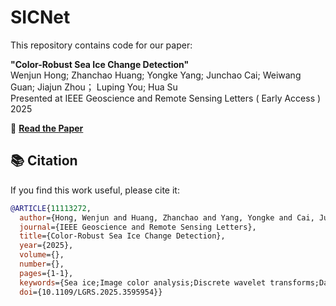 # SICNet

This repository contains code for our paper:

**"Color-Robust Sea Ice Change Detection"**  
Wenjun Hong; Zhanchao Huang; Yongke Yang; Junchao Cai; Weiwang Guan; Jiajun Zhou； Luping You; Hua Su  
Presented at IEEE Geoscience and Remote Sensing Letters ( Early Access ) 2025

🔗 [**Read the Paper**](https://ieeexplore.ieee.org/document/11113272)

## 📚 Citation

If you find this work useful, please cite it:

```bibtex
@ARTICLE{11113272,
  author={Hong, Wenjun and Huang, Zhanchao and Yang, Yongke and Cai, Junchao and Guan, Weiwang and Zhou, Jiajun and You, Luping and Su, Hua},
  journal={IEEE Geoscience and Remote Sensing Letters}, 
  title={Color-Robust Sea Ice Change Detection}, 
  year={2025},
  volume={},
  number={},
  pages={1-1},
  keywords={Sea ice;Image color analysis;Discrete wavelet transforms;Data models;Training;Robustness;Feature extraction;Remote sensing;Laplace equations;Optical sensors;Sea ice;Change detection;Deep learning;Wavelet transform},
  doi={10.1109/LGRS.2025.3595954}}
